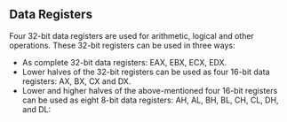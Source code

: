 ## Data Registers

Four 32-bit data registers are used for arithmetic, logical and other operations. These 32-bit registers can be used in 
three ways:
- As complete 32-bit data registers: EAX, EBX, ECX, EDX.
- Lower halves of the 32-bit registers can be used as four 16-bit data registers: AX, BX, CX and DX.
- Lower and higher halves of the above-mentioned four 16-bit registers can be used as eight 8-bit data 
registers: AH, AL, BH, BL, CH, CL, DH, and DL:
